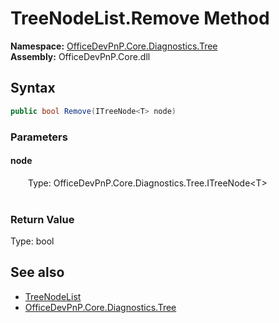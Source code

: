 # TreeNodeList.Remove Method  
  

**Namespace:** [OfficeDevPnP.Core.Diagnostics.Tree](OfficeDevPnP.Core.Diagnostics.Tree.md)  
**Assembly:** OfficeDevPnP.Core.dll  
## Syntax
```C#
public bool Remove(ITreeNode<T> node)
```
### Parameters
#### node  
&emsp;&emsp;Type: OfficeDevPnP.Core.Diagnostics.Tree.ITreeNode&lt;T&gt;  
&emsp;&emsp;  

  

### Return Value
Type: bool  

## See also
- [TreeNodeList](OfficeDevPnP.Core.Diagnostics.Tree.TreeNodeList.md) 
- [OfficeDevPnP.Core.Diagnostics.Tree](OfficeDevPnP.Core.Diagnostics.Tree.md) 
